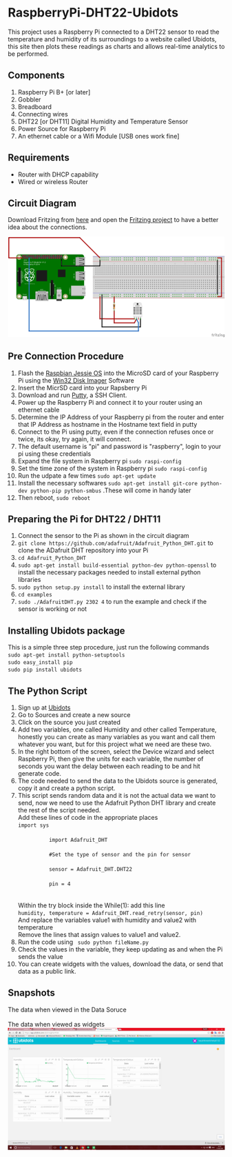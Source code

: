 # RaspberryPi-DHT22-Ubidots
This project uses a Raspberry Pi connected to a DHT22 sensor to read the temperature and humidity of its surroundings to a website called Ubidots, this site then plots these readings as charts and allows real-time analytics to be performed.
## Components
<ol>
  <li> Raspberry Pi B+ [or later]</li>
  <li> Gobbler </li>
  <li> Breadboard </li>
  <li> Connecting wires </li>
  <li> DHT22 [or DHT11] Digital Humidity and Temperature Sensor </li>
  <li> Power Source for Raspberry Pi </li>
  <li> An ethernet cable or a Wifi Module [USB ones work fine] </li>
</ol>

## Requirements
<ul>
  <li> Router with DHCP capability</li>
  <li> Wired or wireless Router </li>
</ul>

## Circuit Diagram
Download Fritzing from <a href="http://fritzing.org/download/">here</a> and open the <a href="https://github.com/KaushikNeelichetty/RaspberryPi-DHT22-Ubidots/blob/master/Ubidots-DHT22-Pi-Connections.fzz">Fritzing project</a> to have a better idea about the connections.<br>

<img src="https://github.com/KaushikNeelichetty/RaspberryPi-DHT22-Ubidots/blob/master/Ubidots-DHT22-Pi-Connections_bb.png"/>

## Pre Connection Procedure
<ol>
  <li> Flash the <a href="https://www.raspberrypi.org/downloads/raspbian/">Raspbian Jessie OS</a> into the MicroSD card of your Raspberry Pi using the <a href="https://sourceforge.net/projects/win32diskimager/">Win32 Disk Imager</a> Software</li>
  <li> Insert the MicrSD card into your Rapsberry Pi </li>
  <li> Download and run <a href="http://www.putty.org/"> Putty</a>, a SSH Client.
  <li> Power up the Raspberry Pi and connect it to your router using an ethernet cable</li>
  <li> Determine the IP Address of your Raspberry pi from the router and enter that IP Address as hostname in the Hostname text field in putty</li>
  <li> Connect to the Pi using putty, even if the connection refuses once or twice, its okay, try again, it will connect. </li>
  <li> The default username is "pi" and password is "raspberry", login to your pi using these credentials </li>
  <li> Expand the file system  in Raspberry pi <code>sudo raspi-config</code> </li>
  <li> Set the time zone of the system in Raspberry pi <code>sudo raspi-config</code></li>
  <li> Run the udpate a few times <code>sudo apt-get update</code> </li>
  <li> Install the necessary softwares <code>sudo apt-get install git-core python-dev python-pip python-smbus</code> .These will come in handy later </li>
  <li> Then reboot, <code>sudo reboot</code> </li>
</ol>

## Preparing the Pi for DHT22 / DHT11
<ol>
  <li> Connect the sensor to the Pi as shown in the circuit diagram </li>
  <li> <code>git clone https://github.com/adafruit/Adafruit_Python_DHT.git</code> to clone the ADafruit DHT repository into your Pi</li>
  <li> <code>cd Adafruit_Python_DHT</code> </li>
  <li> <code>sudo apt-get install build-essential python-dev python-openssl</code> to install the necessary packages needed to install external python libraries</li>
  <li> <code>sudo python setup.py install</code> to install the external library</li>
  <li><code>cd examples</code></li>
  <li> <code>sudo ./AdafruitDHT.py 2302 4</code> to run the example and check if the sensor is working or not</li>
</ol>

## Installing Ubidots package
<p>This is a simple three step procedure, just run the following commands<br>
<code>sudo apt-get install python-setuptools</code><br>
<code>sudo easy_install pip</code><br>
<code>sudo pip install ubidots</code><br>
</p>

## The Python Script
<ol> 
  <li>Sign up at <a href="https://app.ubidots.com/accounts/signup/">Ubidots</a></li>
  <li>Go to Sources and create a new source</li>
  <li>Click on the source you just created</li>
  <li>Add two variables, one called Humidity and other called Temperature, honestly you can create as many variables as you want and call them whatever you want, but for this project what we need are these two.</li>
  <li>In the right bottom of the screen, select the Device wizard and select Raspberry Pi, then give the units for each variable, the number of seconds you want the delay between each reading to be and hit generate code.</li>
  <li>The code needed to send the data to the Ubidots source is generated, copy it and create a python script.</li>
  <li>This script sends random data and it is not the actual data we want to send, now we need to use the Adafruit Python DHT library and create the rest of the script needed. 
    <br>Add these lines of code in the appropriate places<br>
    <code>import sys<br>
          import Adafruit_DHT<br>
          #Set the type of sensor and the pin for sensor<br>
          sensor = Adafruit_DHT.DHT22<br>
          pin = 4<br>
    </code>
    <br>
    Within the try block inside the While(1): add this line<br>
    <code>humidity, temperature = Adafruit_DHT.read_retry(sensor, pin)</code><br>
    And replace the variables value1 with humidity and value2 with temperature<br>
    Remove the lines that assign values to value1 and value2.
  </li>
  <li>Run the code using <code> sudo python fileName.py </code> </li>
  <li>Check the values in the variable, they keep updating as and when the Pi sends the value</li>
  <li>You can create widgets with the values, download the data, or send that data as a public link.</li>
</ol>

## Snapshots
The data when viewed in the Data Soruce<br>
<img scr="https://github.com/KaushikNeelichetty/RaspberryPi-DHT22-Ubidots/blob/master/VariableView.png"><br>
The data when viewed as widgets<br>
<img src="https://github.com/KaushikNeelichetty/RaspberryPi-DHT22-Ubidots/blob/master/DashboardView.png"><br>
